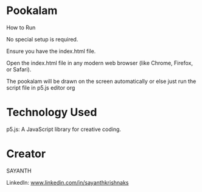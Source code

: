 # Pookalam 
How to Run

No special setup is required.

Ensure you have the index.html file.

Open the index.html file in any modern web browser (like Chrome, Firefox, or Safari).

The pookalam will be drawn on the screen automatically or else just run the script file in p5.js editor org

# Technology Used
p5.js: A JavaScript library for creative coding.

# Creator
SAYANTH

LinkedIn: www.linkedin.com/in/sayanthkrishnaks
